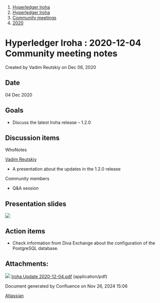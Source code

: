 1. [Hyperledger Iroha](index.html)
2. [Hyperledger Iroha](Hyperledger-Iroha_20873224.html)
3. [Community meetings](Community-meetings_21012606.html)
4. [2020](2020_21016271.html)

# Hyperledger Iroha : 2020-12-04 Community meeting notes

Created by Vadim Reutskiy on Dec 08, 2020

## Date

04 Dec 2020

## Goals

- Discuss the latest Iroha release – 1.2.0

## Discussion items

WhoNotes

[Vadim Reutskiy](https://lf-hyperledger.atlassian.net/wiki/people/5b8d04b72786fb2bf79a7405?ref=confluence)

- A presentation about the updates in the 1.2.0 release

Community members

- Q&amp;A session

## Presentation slides

[![](attachments/thumbnails/21012871/21017499)](attachments/21012871/21017499.pdf)

## Action items

- Check information from Diva Exchange about the configuration of the PostgreSQL database.

## Attachments:

![](images/icons/bullet_blue.gif) [Iroha Update 2020-12-04.pdf](attachments/21012871/21017499.pdf) (application/pdf)

Document generated by Confluence on Nov 26, 2024 15:06

[Atlassian](http://www.atlassian.com/)
